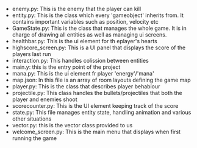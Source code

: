 - enemy.py: This is the enemy that the player can kill
- entity.py: This is the class which every 'gameobject' inherits from. It contains important variables such as position, velocity etc
- GameState.py: This is the class that manages the whole game. It is in charge of drawing all entities as well as managing ui screens.
- healthbar.py: This is the ui element for th eplayer's hearts
-  highscore_screen.py: This is a UI panel that displays the score of the players last run
- interaction.py: This handles colission between entities
- main.y: this is the entry point of the project
- mana.py: This is the ui element fr player 'energy'/'mana'
- map.json: In this file is an array of room layouts defining the game map
- player.py: This is the class that describes player behabiour
- projectile.py: This class handles the bullets/projectiles that both the player and enemies shoot
- scorecounter.py: This is the UI element keeping track of the score
- state.py: This file manages entity state, handling animation and various other situations
- vector.py: this is the vector class provided to us
- welcome_screen.py: This is the main menu that displays when first running the game

